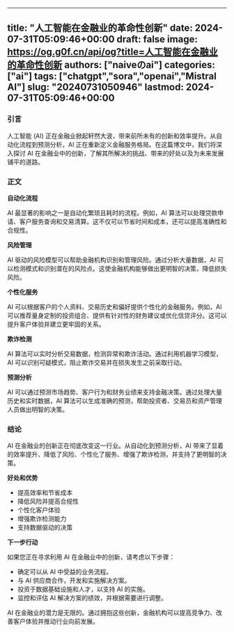 
---
title: "人工智能在金融业的革命性创新"
date: 2024-07-31T05:09:46+00:00
draft: false
image: https://og.g0f.cn/api/og?title=人工智能在金融业的革命性创新
authors: ["naiveのai"]
categories: ["ai"]
tags: ["chatgpt","sora","openai","Mistral AI"]
slug: "20240731050946"
lastmod: 2024-07-31T05:09:46+00:00
---
### 引言

人工智能 (AI) 正在金融业掀起轩然大波，带来前所未有的创新和效率提升。从自动化流程到预测分析，AI 正在重新定义金融服务格局。在这篇博文中，我们将深入探讨 AI 在金融业中的创新，了解其所解决的挑战、带来的好处以及为未来发展铺平的道路。

### 正文

**自动化流程**

AI 最显著的影响之一是自动化繁琐且耗时的流程。例如，AI 算法可以处理贷款申请、客户服务查询和交易清算。这不仅可以节省时间和成本，还可以提高准确性和合规性。

**风险管理**

AI 驱动的风险模型可以帮助金融机构识别和管理风险。通过分析大量数据，AI 可以检测模式和识别潜在的风险点。这使金融机构能够做出更明智的决策，降低损失风险。

**个性化服务**

AI 可以根据客户的个人资料、交易历史和偏好提供个性化的金融服务。例如，AI 可以推荐量身定制的投资组合、提供有针对性的财务建议或优化信贷评分。这可以提升客户体验并建立更牢固的关系。

**欺诈检测**

AI 算法可以实时分析交易数据，检测异常和欺诈活动。通过利用机器学习模型，AI 可以识别可疑模式，阻止欺诈交易并在损失发生之前采取行动。

**预测分析**

AI 可以通过预测市场趋势、客户行为和财务业绩来支持金融决策。通过处理大量历史和实时数据，AI 算法可以生成准确的预测，帮助投资者、交易员和资产管理人员做出明智的决策。

### 结论

AI 在金融业的创新正在彻底改变这一行业。从自动化到预测分析，AI 带来了显着的效率提升、降低了风险、个性化了服务、增强了欺诈检测，并支持了更明智的决策。

**好处和优势**

* 提高效率和节省成本
* 降低风险并提高合规性
* 个性化客户体验
* 增强欺诈检测能力
* 支持数据驱动的决策

**下一步行动**

如果您正在寻求利用 AI 在金融业中的创新，请考虑以下步骤：

* 确定可以从 AI 中受益的业务流程。
* 与 AI 供应商合作，开发和实施解决方案。
* 投资于数据基础设施和人才，以支持 AI 的实施。
* 监控和评估 AI 解决方案的绩效，并根据需要进行调整。

AI 在金融业的潜力是无限的。通过拥抱这些创新，金融机构可以提高竞争力、改善客户体验并推动行业向前发展。